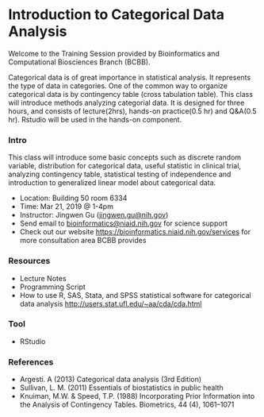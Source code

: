 # Introduction to Categorical Data Analysis

Welcome to the Training Session provided by Bioinformatics and Computational Biosciences Branch (BCBB).

Categorical data is of great importance in statistical analysis. It represents the type of data in categories. One of the common way to organize categorical data is by contingency table (cross tabulation table). This class will introduce methods analyzing categorial data. It is designed for three hours, and consists of lecture(2hrs), hands-on practice(0.5 hr) and Q&A(0.5 hr). Rstudio will be used in the hands-on component.


### Intro
This class will introduce some basic concepts such as discrete random variable, distribution for categorical data, useful statistic in clinical trial, analyzing contingency table, statistical testing of independence and introduction to generalized linear model about categorical data.

 - Location: Building 50 room 6334
 - Time: Mar 21, 2019 @ 1-4pm
 - Instructor: Jingwen Gu (jingwen.gu@nih.gov)
 - Send email to bioinformatics@niaid.nih.gov for science support
 - Check out our website https://bioinformatics.niaid.nih.gov/services for more consultation area BCBB provides
 
### Resources  
- Lecture Notes  
- Programming Script  
- How to use R, SAS, Stata, and SPSS statistical software for categorical data analysis http://users.stat.ufl.edu/~aa/cda/cda.html
  
### Tool
- RStudio

### References
- Argesti. A (2013) Categorical data analysis (3rd Edition)
- Sullivan, L. M. (2011) Essentials of biostatistics in public health
- Knuiman, M.W. & Speed, T.P. (1988) Incorporating Prior Information into the Analysis of Contingency Tables. Biometrics, 44 (4), 1061–1071

